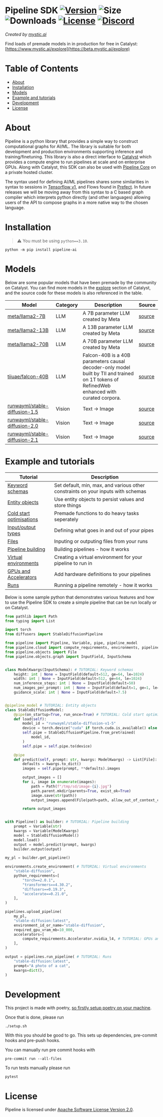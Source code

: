 # Pipeline SDK [![Version](https://img.shields.io/pypi/v/pipeline-ai)](https://pypi.org/project/pipeline-ai) ![Size](https://img.shields.io/github/repo-size/neuro-ai-dev/pipeline) ![Downloads](https://img.shields.io/pypi/dm/pipeline-ai) [![License](https://img.shields.io/crates/l/ap)](https://www.apache.org/licenses/LICENSE-2.0) [![Discord](https://img.shields.io/badge/discord-join-blue)](https://discord.gg/eJQRkBdEcs)
_Created by [mystic.ai](https://www.mystic.ai/)_

Find loads of premade models in in production for free in Catalyst: [https://www.mystic.ai/explore](https://beta.mystic.ai/explore)

# Table of Contents

- [About](#about)
- [Installation](#installation)
- [Models](#models)
- [Example and tutorials](#example-and-tutorials)
- [Development](#development)
- [License](#license)

# About

Pipeline is a python library that provides a simple way to construct computational graphs for AI/ML. The library is suitable for both development and production environments supporting inference and training/finetuning. This library is also a direct interface to [Catalyst](https://www.mystic.ai/pipeline-catalyst) which provides a compute engine to run pipelines at scale and on enterprise GPUs. Along with Catalyst,
this SDK can also be used with [Pipeline Core](https://www.mystic.ai/pipeline-core) on a private hosted cluster.

The syntax used for defining AI/ML pipelines shares some similarities in syntax to sessions in [Tensorflow v1](https://www.tensorflow.org/api_docs/python/tf/compat/v1/InteractiveSession), and Flows found in [Prefect](https://github.com/PrefectHQ/prefect). In future releases we will be moving away from this syntax to a C based graph compiler which interprets python directly (and other languages) allowing users of the API to compose graphs in a more native way to the chosen language.

# Installation

> :warning: You must be using `python==3.10`.

```shell
python -m pip install pipeline-ai
```

# Models

Below are some popular models that have been premade by the community on Catalyst. You can find more models in the [explore](https://beta.mystic.ai/explore) section of Catalyst, and the source code for these models is also referenced in the table.

| Model | Category | Description | Source |
| --- | --- | --- | --- |
| [meta/llama2-7B](https://beta.mystic.ai/meta/llama2-70b) | LLM | A 7B parameter LLM created by Meta | [source](https://github.com/mystic-ai/pipeline/tree/main/examples/nlp)|
| [meta/llama2-13B](https://beta.mystic.ai/meta/llama2-70b) | LLM | A 13B parameter LLM created by Meta | [source](https://github.com/mystic-ai/pipeline/tree/main/examples/nlp)|
| [meta/llama2-70B](https://beta.mystic.ai/meta/llama2-70b) | LLM | A 70B parameter LLM created by Meta | [source](https://github.com/mystic-ai/pipeline/tree/main/examples/nlp)|
| [tiiuae/falcon-40B](https://beta.mystic.ai/meta/llama2-70b) | LLM | Falcon-40B is a 40B parameters causal decoder-only model built by TII and trained on 1T tokens of RefinedWeb enhanced with curated corpora. | [source](https://github.com/mystic-ai/pipeline/tree/main/examples/nlp)|
| [runwayml/stable-diffusion-1.5](https://beta.mystic.ai/meta/llama2-70b) | Vision | Text -> Image | [source](https://github.com/mystic-ai/pipeline/tree/main/examples/nlp)|
| [runwayml/stable-diffusion-2.0](https://beta.mystic.ai/meta/llama2-70b) | Vision | Text -> Image | [source](https://github.com/mystic-ai/pipeline/tree/main/examples/nlp)|
| [runwayml/stable-diffusion-2.1](https://beta.mystic.ai/meta/llama2-70b) | Vision | Text -> Image | [source](https://github.com/mystic-ai/pipeline/tree/main/examples/nlp)|


# Example and tutorials

| Tutorial | Description |
| --- | --- |
| [Keyword schemas](https://docs.mystic.ai/docs/keyword-schemas)|Set default, min, max, and various other constraints on your inputs with schemas|
| [Entity objects](https://docs.mystic.ai/docs/entity-objects)|Use entity objects to persist values and store things|
| [Cold start optimisations](https://docs.mystic.ai/docs/cold-start-optimisations)|Premade functions to do heavy tasks seperately|
| [Input/output types](https://docs.mystic.ai/docs/typing)|Defining what goes in and out of your pipes|
| [Files](https://docs.mystic.ai/docs/files)|Inputing or outputing files from your runs|
| [Pipeline building](https://docs.mystic.ai/docs/pipeline-building)|Building pipelines - how it works|
| [Virtual environments](https://docs.mystic.ai/docs/virtual-environments)|Creating a virtual environment for your pipeline to run in|
| [GPUs and Accelerators](https://docs.mystic.ai/docs/accelerators)|Add hardware definitions to your pipelines|
| [Runs](https://docs.mystic.ai/docs/runs)|Running a pipeline remotely - how it works|


Below is some sample python that demonstrates various features and how to use the Pipeline SDK to create a simple pipeline that can be run locally or on Catalyst.

```python
from pathlib import Path
from typing import List

import torch
from diffusers import StableDiffusionPipeline

from pipeline import Pipeline, Variable, pipe, pipeline_model
from pipeline.cloud import compute_requirements, environments, pipelines
from pipeline.objects import File
from pipeline.objects.graph import InputField, InputSchema


class ModelKwargs(InputSchema): # TUTORIAL: Keyword schemas
    height: int | None = InputField(default=512, ge=64, le=1024)
    width: int | None = InputField(default=512, ge=64, le=1024)
    num_inference_steps: int | None = InputField(default=50)
    num_images_per_prompt: int | None = InputField(default=1, ge=1, le=4)
    guidance_scale: int | None = InputField(default=7.5)


@pipeline_model # TUTORIAL: Entity objects
class StableDiffusionModel:
    @pipe(on_startup=True, run_once=True) # TUTORIAL: Cold start optimisations
    def load(self):
        model_id = "runwayml/stable-diffusion-v1-5"
        device = torch.device("cuda" if torch.cuda.is_available() else "cpu")
        self.pipe = StableDiffusionPipeline.from_pretrained(
            model_id,
        )
        self.pipe = self.pipe.to(device)

    @pipe
    def predict(self, prompt: str, kwargs: ModelKwargs) -> List[File]: # TUTORIAL: Input/output types
        defaults = kwargs.to_dict()
        images = self.pipe(prompt, **defaults).images

        output_images = []
        for i, image in enumerate(images):
            path = Path(f"/tmp/sd/image-{i}.jpg")
            path.parent.mkdir(parents=True, exist_ok=True)
            image.save(str(path))
            output_images.append(File(path=path, allow_out_of_context_creation=True)) # TUTORIAL: Files

        return output_images


with Pipeline() as builder: # TUTORIAL: Pipeline building
    prompt = Variable(str)
    kwargs = Variable(ModelKwargs)
    model = StableDiffusionModel()
    model.load()
    output = model.predict(prompt, kwargs)
    builder.output(output)

my_pl = builder.get_pipeline()

environments.create_environment( # TUTORIAL: Virtual environments
    "stable-diffusion",
    python_requirements=[
        "torch==2.0.1",
        "transformers==4.30.2",
        "diffusers==0.19.3",
        "accelerate==0.21.0",
    ],
)

pipelines.upload_pipeline(
    my_pl,
    "stable-diffusion:latest",
    environment_id_or_name="stable-diffusion",
    required_gpu_vram_mb=10_000,
    accelerators=[
        compute_requirements.Accelerator.nvidia_l4, # TUTORIAL: GPUs and Accelerators
    ],
)

output = pipelines.run_pipeline( # TUTORIAL: Runs
    "stable-diffusion:latest",
    prompt="A photo of a cat",
    kwargs=dict(),
)

```

# Development

This project is made with poetry, [so firstly setup poetry on your machine](https://python-poetry.org/docs/#installation).

Once that is done, please run
```shell
./setup.sh
```
With this you should be good to go. This sets up dependencies, pre-commit hooks and
pre-push hooks.

You can manually run pre commit hooks with
```shell
pre-commit run --all-files
```
To run tests manually please run
```shell
pytest
```
# License

Pipeline is licensed under [Apache Software License Version 2.0](https://www.apache.org/licenses/LICENSE-2.0).
